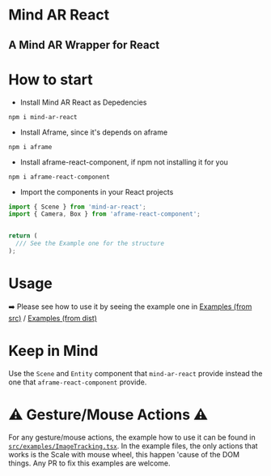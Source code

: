 # Mind AR React

## A Mind AR Wrapper for React

# How to start

- Install Mind AR React as Depedencies

```
npm i mind-ar-react
```

- Install Aframe, since it's depends on aframe

```
npm i aframe
```

- Install aframe-react-component, if npm not installing it for you

```
npm i aframe-react-component
```

- Import the components in your React projects

```js
import { Scene } from 'mind-ar-react';
import { Camera, Box } from 'aframe-react-component';


return (
  /// See the Example one for the structure
);
```

# Usage

:arrow_right: Please see how to use it by seeing the example one in [Examples (from src)](./src/examples) / [Examples (from dist)](./dist/examples)

# Keep in Mind

Use the `Scene` and `Entity` component that `mind-ar-react` provide instead the one that `aframe-react-component` provide.

# :warning: Gesture/Mouse Actions :warning:

For any gesture/mouse actions, the example how to use it can be found in [`src/examples/ImageTracking.tsx`](./src/examples/ImageTracking.tsx). In the example files, the only actions that works is the Scale with mouse wheel, this happen 'cause of the DOM things. Any PR to fix this examples are welcome.

